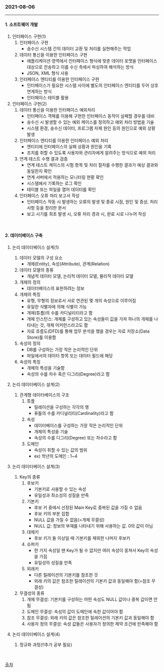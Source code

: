 ### 2021-08-06

<hr>

#### 1. 소프트웨어 개발

1. 인터페이스 구현(1)
   1. 인터페이스 구현
      - 송수신 시스템 간의 데이터 교환 및 처리를 실현해주는 작업
   2. 데이터 통신을 이용한 인터페이스 구현
      - 애플리케이션 영역에서 인터페이스 형식에 맞춘 데이터 포맷을 인터페이스 대상으로 전송하고 이를 수신 측에서 파싱하여 해석하는 방식
      - JSON, XML 형식 사용
   3. 인터페이스 엔티티를 이용한 인터페이스 구현
      - 인터페이스가 필요한 시스템 사이에 별도의 인터페이스 엔티티를 두어 상호 연계하는 방식
      - 인터페이스 테이블 활용
2. 인터페이스 구현(2)
   1. 데이터 통신을 이용한 인터페이스 예외처리
      - 인터페이스 객체를 이용해 구현한 인터페이스 동작이 실패할 경우를 대비
      - 송수신 시 발생할 수 있는 예외 케이스를 정의하고 예외 처리 방법을 기술
      - 시스템 환경, 송수신 데이터, 프로그램 자체 원인 등의 원인으로 예외 상황 발생
   2. 인터페이스 엔티티를 이용한 인터페이스 예외 처리
      - 엔티티에 인터페이스의 실패 상황과 원인을 기록
      - 조치를 취할 수 있도록 사용자와 관리자에게 알려주는 방식으로 예외 처리
   3. 연계 테스트 수행 결과 검증
      - 연계 테스트 케이스의 시험 항목 및 처리 절차를 수행한 결과가 예상 결과와 동일한지 확인 
      - 연계 서버에서 적용하는 모니터링 현황 확인
      - 시스템에서 기록하는 로그 확인
      - 테이블 또는 파일을 열어 데이터를 확인
   4. 인터페이스 오류 처리 보고서 작성
      - 인터페이스 작동 시 발생하는 오류의 발생 및 종료 시점, 원인 및 증상, 처리사항 등을 정리한 문서
      - 보고 시기를 최초 발생 시, 오류 처리 경과 시, 완료 시로 나누어 작성

<br>

#### 2. 데이터베이스 구축

1. 논리 데이터베이스 설계(1)

   1. 데이터 모델의 구성 요소
      - 개체(Entity), 속성(Attribute), 관계(Relation)
   2. 데이터 모델의 종류
      - 개념적 데이터 모델, 논리적 데이터 모델, 물리적 데이터 모델
   3. 개체의 정의
      - 데이터베이스의 표현하려는 정보
   4. 개체의 특징
      - 유형, 무형의 정보로서 서로 연관된 몇 개의 속성으로 이루어짐
      - 유일한 식별자에 의해 식별이 가능
      - 개체(튜플)의 수를 카디널리티라고 함
      - 개체 인스턴스: 개체를 구성하고 있는 속성들이 값을 가져 하나의 개체를 나타내는 것, 개체 어커런스라고도 함
      - 자료 흐름도(DFD)를 통해 업무 분석을 했을 경우는 자료 저장소(Data Store)를 이용함
   5. 속성의 정의
      - DB를 구성하는 가장 작은 논리적인 단위
      - 파일에서의 데이터 항목 또는 데이터 필드에 해당
   6. 속성의 특징
      - 개체의 특성을 기술함
      - 속성의 수를 차수 혹은 디그리(Degree)라고 함

2. 논리 데이터베이스 설계(2)

   1. 관계형 데이터베이스의 구조
      1. 튜플
         - 릴레이션을 구성하는 각각의 행
         - 퓨틀의 수를 카디널리티(Cardinality)라고 함
      2. 속성
         - 데이터베이스를 구성하는 가장 작은 논리적인 단위
         - 개체의 특성을 기술
         - 속성의 수를 디그리(Degree) 또는 차수라고 함
      3. 도메인
         - 속성이 취할 수 있는 값의 범위
         - ex) 학년의 도메인 : 1~4

3. 논리 데이터베이스 설계(3)

   1. Key의 종류
      1. 후보키
         - 기본키로 사용할 수 있는 속성
         - 유일성과 최소성의 성질을 만족
      2. 기본키
         - 후보 키 중에서 선정된 Main Key로 중복된 값을 가질 수 없음
         - 후보 키의 부분 집합
         - NULL 값을 가질 수 없음(=개체 무결성)
         - NULL 값: 정보의 부재를 나타내기 위해 사용하는 값. 0의 값이 아님
      3. 대체키
         - 후보 키가 둘 이상일 때 기본키를 제외한 나머지 후보키
      4. 슈퍼키
         - 한 가지 속성일 땐 Key가 될 수 없지만 여러 속성이 뭉쳐서 Key의 속성을 가짐
         - 유일성의 성질을 만족
      5. 외래키
         - 다른 릴레이션의 기본키를 참조한 것
         - 외래 키의 값은 참조한 릴레이션의 기본키 값과 동일해야 함(=참조 무결성)
   2. 무결성의 종류
      1. 개체 무결성: 기본키를 구성하는 어떤 속성도 NULL 값이나 중복 값이면 안됨
      2. 도메인 무결성: 속성의 값이 도메인에 속한 값이어야 함
      3. 참조 무결성: 외래 키의 값은 참조한 릴레이션의 기본키 값과 동일해야 함
      4. 사용자 정의 무결성: 속성 값들은 사용자가 정의한 제약 조건에 만족해야 함

4. 논리 데이터베이스 설계(4)

   1. 정규화 과정(‼추가 공부 필요)

   

<br>

[출처](https://1d1cblog.tistory.com/87)